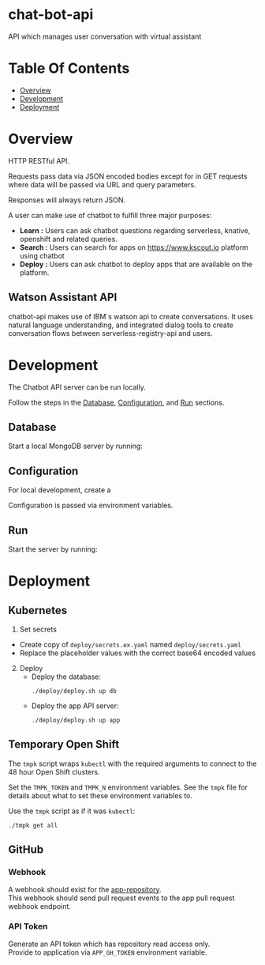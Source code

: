 # chat-bot-api
API which manages user conversation with virtual assistant


# Table Of Contents
- [Overview](#overview)
- [Development](#development)
- [Deployment](#deployment)

# Overview
HTTP RESTful API.

Requests pass data via JSON encoded bodies except for in GET requests where data will be passed via URL and query parameters.

Responses will always return JSON.

A user can make use of chatbot to fulfill three major purposes:
- <b>Learn :</b> Users can ask chatbot questions regarding serverless, knative, openshift and related queries.
- <b>Search :</b> Users can search for apps on https://www.kscout.io platform using chatbot
- <b>Deploy :</b> Users can ask chatbot to deploy apps that are available on the platform.

## Watson Assistant API
chatbot-api makes use of IBM`s watson api to create conversations. It uses natural language understanding, and integrated dialog tools to create conversation flows between serverless-registry-api and users.


# Development
The Chatbot API server can be run locally.  

Follow the steps in the [Database](#database), [Configuration](#configuration),
and [Run](#run) sections.

## Database
Start a local MongoDB server by running:



## Configuration
For local development, create a 


Configuration is passed via environment variables.



## Run
Start the server by running:


# Deployment
## Kubernetes
1. Set secrets
  - Create copy of `deploy/secrets.ex.yaml` named `deploy/secrets.yaml`
  - Replace the placeholder values with the correct base64 encoded values
2. Deploy
   - Deploy the database:
     ```
	 ./deploy/deploy.sh up db
	 ```
   - Deploy the app API server:
     ```
	 ./deploy/deploy.sh up app
	 ```

## Temporary Open Shift
The `tmpk` script wraps `kubectl` with the required arguments to connect to the
48 hour Open Shift clusters.

Set the `TMPK_TOKEN` and `TMPK_N` environment variables. See the `tmpk` file 
for details about what to set these environment variables to.

Use the `tmpk` script as if it was `kubectl`:

```
./tmpk get all
```

## GitHub
### Webhook
A webhook should exist for the
[app-repository](https://github.com/knative-scout/app-repository/settings/hooks/new).  
This webhook should send pull request events to the app pull request 
webhook endpoint.

### API Token
Generate an API token which has repository read access only.  
Provide to application via `APP_GH_TOKEN` environment variable.
